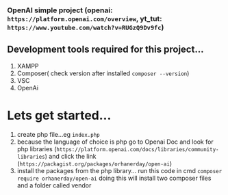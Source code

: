 ### OpenAI simple project (openai: `https://platform.openai.com/overview`, yt_tut: `https://www.youtube.com/watch?v=RUGzQ9Dv9fc`)

## Development tools required for this project...
1. XAMPP
2. Composer( check version after installed `composer --version`)
3. VSC
4. OpenAi

# Lets get started...
1. create php file...eg `index.php`
2. because the language of choice is php go to Openai Doc and look for php libraries (`https://platform.openai.com/docs/libraries/community-libraries`) and click the link (`https://packagist.org/packages/orhanerday/open-ai`)
3. install the packages from the php library... run this code in cmd `composer require orhanerday/open-ai` doing this will install two composer files and a folder called vendor
